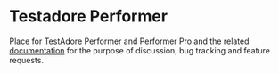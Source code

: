 # Testadore Performer

Place for [TestAdore](http://testadore.com/) Performer and Performer Pro and the related [documentation](http://testadore.com/docs/home/) for the purpose of discussion, bug tracking and feature requests.
